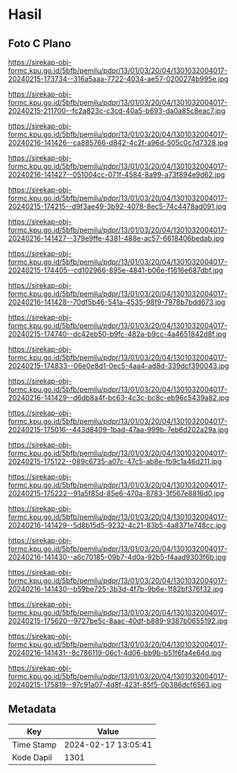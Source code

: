 # Hasil

## Foto C Plano

https://sirekap-obj-formc.kpu.go.id/5bfb/pemilu/pdpr/13/01/03/20/04/1301032004017-20240215-173734--316a5aaa-7722-4034-ae57-0200274b995e.jpg

https://sirekap-obj-formc.kpu.go.id/5bfb/pemilu/pdpr/13/01/03/20/04/1301032004017-20240215-211700--fc2a823c-c3cd-40a5-b693-da0a85c8eac7.jpg

https://sirekap-obj-formc.kpu.go.id/5bfb/pemilu/pdpr/13/01/03/20/04/1301032004017-20240216-141426--ca885766-d842-4c2f-a96d-505c0c7d7328.jpg

https://sirekap-obj-formc.kpu.go.id/5bfb/pemilu/pdpr/13/01/03/20/04/1301032004017-20240216-141427--051004cc-071f-4584-8a99-a73f894e9d62.jpg

https://sirekap-obj-formc.kpu.go.id/5bfb/pemilu/pdpr/13/01/03/20/04/1301032004017-20240215-174215--d9f3ae49-3b92-4078-8ec5-74c4478ad091.jpg

https://sirekap-obj-formc.kpu.go.id/5bfb/pemilu/pdpr/13/01/03/20/04/1301032004017-20240216-141427--379e9ffe-4381-488e-ac57-6618406bedab.jpg

https://sirekap-obj-formc.kpu.go.id/5bfb/pemilu/pdpr/13/01/03/20/04/1301032004017-20240215-174405--cd102966-895e-4841-b06e-f1616e687dbf.jpg

https://sirekap-obj-formc.kpu.go.id/5bfb/pemilu/pdpr/13/01/03/20/04/1301032004017-20240216-141428--70df5b46-541a-4535-98f9-7978b7bdd673.jpg

https://sirekap-obj-formc.kpu.go.id/5bfb/pemilu/pdpr/13/01/03/20/04/1301032004017-20240215-174740--dc42eb50-b9fc-482a-b9cc-4a4651842d8f.jpg

https://sirekap-obj-formc.kpu.go.id/5bfb/pemilu/pdpr/13/01/03/20/04/1301032004017-20240215-174833--06e0e8d1-0ec5-4aa4-ad8d-339dcf390043.jpg

https://sirekap-obj-formc.kpu.go.id/5bfb/pemilu/pdpr/13/01/03/20/04/1301032004017-20240216-141429--d6db8a4f-bc63-4c3c-bc8c-eb96c5439a82.jpg

https://sirekap-obj-formc.kpu.go.id/5bfb/pemilu/pdpr/13/01/03/20/04/1301032004017-20240215-175016--443d8409-1bad-47aa-999b-7eb6d202a29a.jpg

https://sirekap-obj-formc.kpu.go.id/5bfb/pemilu/pdpr/13/01/03/20/04/1301032004017-20240215-175122--089c6735-a07c-47c5-ab8e-fb9c1a46d211.jpg

https://sirekap-obj-formc.kpu.go.id/5bfb/pemilu/pdpr/13/01/03/20/04/1301032004017-20240215-175222--91a5f85d-85e6-470a-8783-3f567e8816d0.jpg

https://sirekap-obj-formc.kpu.go.id/5bfb/pemilu/pdpr/13/01/03/20/04/1301032004017-20240216-141429--5d8b15d5-9232-4c21-83b5-4a8371e748cc.jpg

https://sirekap-obj-formc.kpu.go.id/5bfb/pemilu/pdpr/13/01/03/20/04/1301032004017-20240216-141430--a6c70185-09b7-4d0a-92b5-f4aad9303f6b.jpg

https://sirekap-obj-formc.kpu.go.id/5bfb/pemilu/pdpr/13/01/03/20/04/1301032004017-20240216-141430--b59be725-3b3d-4f7b-9b6e-1f82bf376f32.jpg

https://sirekap-obj-formc.kpu.go.id/5bfb/pemilu/pdpr/13/01/03/20/04/1301032004017-20240215-175620--9727be5c-8aac-40df-b889-9387b0655192.jpg

https://sirekap-obj-formc.kpu.go.id/5bfb/pemilu/pdpr/13/01/03/20/04/1301032004017-20240216-141431--8c786119-06c1-4d06-bb9b-b51f6fa4e64d.jpg

https://sirekap-obj-formc.kpu.go.id/5bfb/pemilu/pdpr/13/01/03/20/04/1301032004017-20240215-175819--97c91a07-4d8f-423f-85f5-0b386dcf6563.jpg


## Metadata

| Key        | Value               |
| ---------- | ------------------- |
| Time Stamp | 2024-02-17 13:05:41 |
| Kode Dapil | 1301                |



